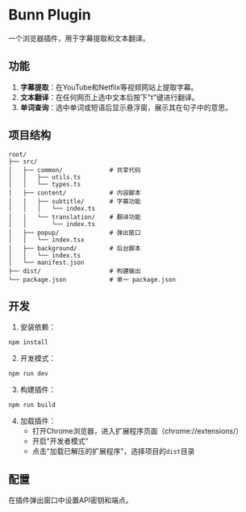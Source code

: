 # Bunn Plugin

一个浏览器插件，用于字幕提取和文本翻译。

## 功能

1. **字幕提取**：在YouTube和Netflix等视频网站上提取字幕。
2. **文本翻译**：在任何网页上选中文本后按下"t"键进行翻译。
3. **单词查询**：选中单词或短语后显示悬浮窗，展示其在句子中的意思。

## 项目结构

```
root/
├── src/
│   ├── common/             # 共享代码
│   │   ├── utils.ts
│   │   └── types.ts
│   ├── content/            # 内容脚本
│   │   ├── subtitle/       # 字幕功能
│   │   │   └── index.ts
│   │   └── translation/    # 翻译功能
│   │       └── index.ts
│   ├── popup/              # 弹出窗口
│   │   └── index.tsx
│   ├── background/         # 后台脚本
│   │   └── index.ts
│   └── manifest.json
├── dist/                   # 构建输出
└── package.json            # 单一 package.json
```

## 开发

1. 安装依赖：
```
npm install
```

2. 开发模式：
```
npm run dev
```

3. 构建插件：
```
npm run build
```

4. 加载插件：
   - 打开Chrome浏览器，进入扩展程序页面（chrome://extensions/）
   - 开启"开发者模式"
   - 点击"加载已解压的扩展程序"，选择项目的`dist`目录

## 配置

在插件弹出窗口中设置API密钥和端点。 